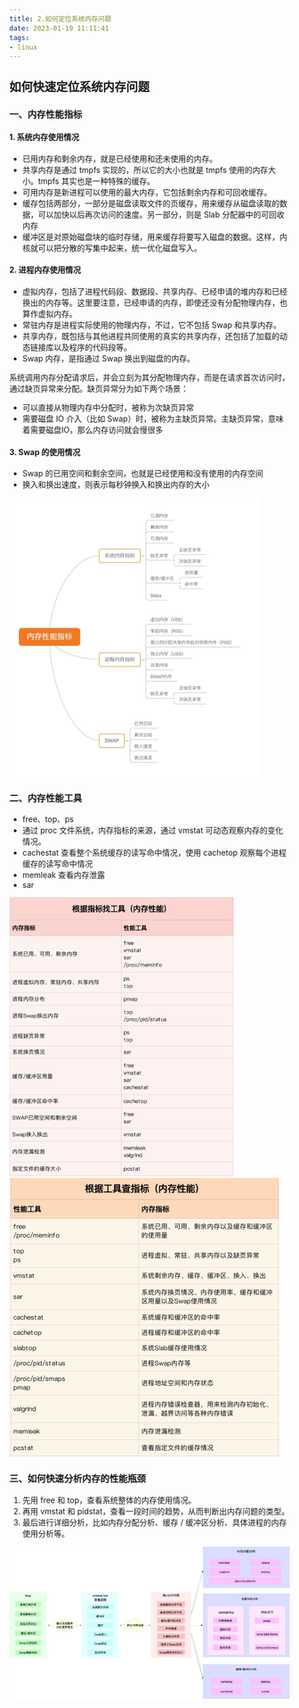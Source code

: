 ```yaml
---
title: 2.如何定位系统内存问题
date: 2023-01-19 11:11:41
tags:
- linux
---
```


## 如何快速定位系统内存问题

### 一、内存性能指标

#### 1. 系统内存使用情况

- 已用内存和剩余内存，就是已经使用和还未使用的内存。
- 共享内存是通过 tmpfs 实现的，所以它的大小也就是 tmpfs 使用的内存大小。tmpfs 其实也是一种特殊的缓存。
- 可用内存是新进程可以使用的最大内存，它包括剩余内存和可回收缓存。
- 缓存包括两部分，一部分是磁盘读取文件的页缓存，用来缓存从磁盘读取的数据，可以加快以后再次访问的速度。另一部分，则是 Slab 分配器中的可回收内存
- 缓冲区是对原始磁盘块的临时存储，用来缓存将要写入磁盘的数据。这样，内核就可以把分散的写集中起来，统一优化磁盘写入。

#### 2. 进程内存使用情况

- 虚拟内存，包括了进程代码段、数据段、共享内存、已经申请的堆内存和已经换出的内存等。这里要注意，已经申请的内存，即使还没有分配物理内存，也算作虚拟内存。
- 常驻内存是进程实际使用的物理内存，不过，它不包括 Swap 和共享内存。
- 共享内存，既包括与其他进程共同使用的真实的共享内存，还包括了加载的动态链接库以及程序的代码段等。
- Swap 内存，是指通过 Swap 换出到磁盘的内存。

系统调用内存分配请求后，并会立刻为其分配物理内存，而是在请求首次访问时，通过缺页异常来分配。缺页异常分为如下两个场景：

- 可以直接从物理内存中分配时，被称为次缺页异常
- 需要磁盘 IO 介入（比如 Swap）时，被称为主缺页异常。主缺页异常，意味着需要磁盘IO，那么内存访问就会慢很多

#### 3. Swap 的使用情况

- Swap 的已用空间和剩余空间，也就是已经使用和没有使用的内存空间
- 换入和换出速度，则表示每秒钟换入和换出内存的大小

<img src="./image/内存性能指标.jpg" style="zoom:50%;" />

### 二、内存性能工具

- free、top、ps 
- 通过 proc 文件系统，内存指标的来源，通过 vmstat 可动态观察内存的变化情况。
- cachestat 查看整个系统缓存的读写命中情况，使用 cachetop 观察每个进程缓存的读写命中情况
- memleak 查看内存泄露
- sar 

<img src="./image/性能指标工具.jpg" style="zoom:50%;" />

<img src="./image/性能指标工具2.jpg" style="zoom:50%;" />

### 三、如何快速分析内存的性能瓶颈

1. 先用 free 和 top，查看系统整体的内存使用情况。
2. 再用 vmstat 和 pidstat，查看一段时间的趋势，从而判断出内存问题的类型。
3. 最后进行详细分析，比如内存分配分析、缓存 / 缓冲区分析、具体进程的内存使用分析等。

<img src="./image/内存分析流程.jpg" style="zoom:67%;" />